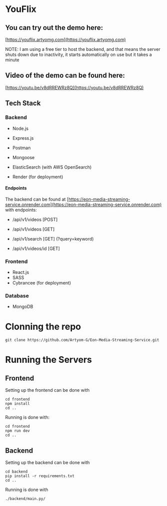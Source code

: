 # YouFlix

## You can try out the demo here:

[https://youflix.artyomg.com](https://youflix.artyomg.com)

NOTE: I am using a free tier to host the backend, and that means the server shuts down due to inactivity, it starts automatically on use but it takes a minute

## Video of the demo can be found here:

[https://youtu.be/v8dRREWRz8Q](https://youtu.be/v8dRREWRz8Q)


## Tech Stack

### Backend

- Node.js

- Express.js

- Postman

- Mongoose

- ElasticSearch (with AWS OpenSearch)

- Render (for deployment)


#### Endpoints

The backend can be found at [https://eon-media-streaming-service.onrender.com](https://eon-media-streaming-service.onrender.com) with endpoints:

- /api/v1/videos [POST]

- /api/v1/videos [GET]

- /api/v1/search [GET] (?query=keyword)

- /api/v1/videos/id [GET]

### Frontend

- React.js
- SASS
- Cybrancee (for deployment)

### Database

- MongoDB


# Clonning the repo

```
git clone https://github.com/Artyom-G/Eon-Media-Streaming-Service.git
```

# Running the Servers

## Frontend

Setting up the frontend can be done with

```
cd frontend
npm install
cd ..
```

Running is done with:

```
cd frontend
npm run dev
cd ..
```

## Backend

Setting up the backend can be done with

```
cd backend
pip install -r requirements.txt
cd ..
```

Running is done with

```
./backend/main.py/
```